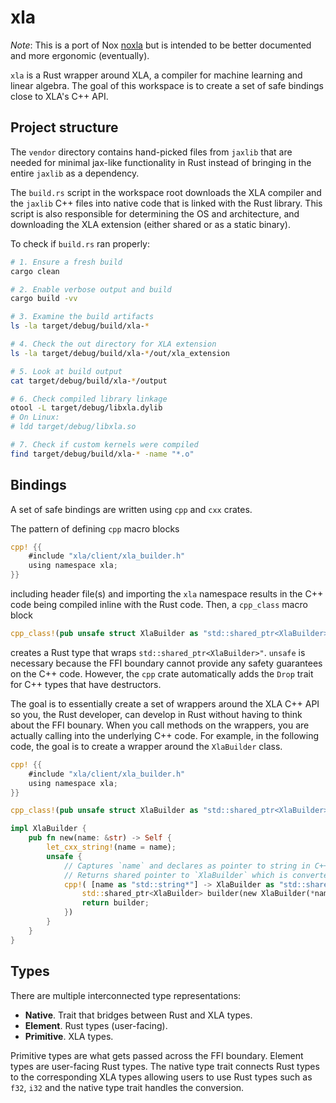 # xla

_Note_: This is a port of Nox [noxla](https://github.com/elodin-sys/elodin/tree/main/libs/noxla) but is intended to be better documented and more ergonomic (eventually).

`xla` is a Rust wrapper around XLA, a compiler for machine learning and linear algebra. The goal of this workspace is to create a set of safe bindings close to XLA's C++ API.

## Project structure

The `vendor` directory contains hand-picked files from `jaxlib` that are needed for minimal jax-like functionality in Rust instead of bringing in the entire `jaxlib` as a dependency.

The `build.rs` script in the workspace root downloads the XLA compiler and the `jaxlib` C++ files into native code that is linked with the Rust library. This script is also responsible for determining the OS and architecture, and downloading the XLA extension (either shared or as a static binary).

To check if `build.rs` ran properly:

```bash
# 1. Ensure a fresh build
cargo clean

# 2. Enable verbose output and build
cargo build -vv

# 3. Examine the build artifacts
ls -la target/debug/build/xla-*

# 4. Check the out directory for XLA extension
ls -la target/debug/build/xla-*/out/xla_extension

# 5. Look at build output
cat target/debug/build/xla-*/output

# 6. Check compiled library linkage
otool -L target/debug/libxla.dylib
# On Linux:
# ldd target/debug/libxla.so

# 7. Check if custom kernels were compiled
find target/debug/build/xla-* -name "*.o"
```

## Bindings

A set of safe bindings are written using `cpp` and `cxx` crates.

The pattern of defining `cpp` macro blocks

```Rust
cpp! {{
    #include "xla/client/xla_builder.h"
    using namespace xla;
}}
```

including header file(s) and importing the `xla` namespace results in the C++ code being compiled inline with the Rust code. Then, a `cpp_class` macro block

```Rust
cpp_class!(pub unsafe struct XlaBuilder as "std::shared_ptr<XlaBuilder>");
```

creates a Rust type that wraps `std::shared_ptr<XlaBuilder>"`. `unsafe` is necessary because the FFI boundary cannot provide any safety guarantees on the C++ code. However, the `cpp` crate automatically adds the `Drop` trait for C++ types that have destructors.

The goal is to essentially create a set of wrappers around the XLA C++ API so you, the Rust developer, can develop in Rust without having to think about the FFI bounary. When you call methods on the wrappers, you are actually calling into the underlying C++ code. For example, in the following code, the goal is to create a wrapper around the `XlaBuilder` class.

```Rust
cpp! {{
    #include "xla/client/xla_builder.h"
    using namespace xla;
}}

cpp_class!(pub unsafe struct XlaBuilder as "std::shared_ptr<XlaBuilder>");

impl XlaBuilder {
    pub fn new(name: &str) -> Self {
        let_cxx_string!(name = name);
        unsafe {
            // Captures `name` and declares as pointer to string in C++
            // Returns shared pointer to `XlaBuilder` which is converted back to Rust `XlaBuilder`
            cpp!( [name as "std::string*"] -> XlaBuilder as "std::shared_ptr<XlaBuilder>" {
                std::shared_ptr<XlaBuilder> builder(new XlaBuilder(*name));
                return builder;
            })
        }
    }
}
```





## Types

There are multiple interconnected type representations:

* **Native**. Trait that bridges between Rust and XLA types.
* **Element**. Rust types (user-facing).
* **Primitive**. XLA types.

Primitive types are what gets passed across the FFI boundary. Element types are user-facing Rust types. The native type trait connects Rust types to the corresponding XLA types allowing users to use Rust types such as `f32`, `i32` and the native type trait handles the conversion.
